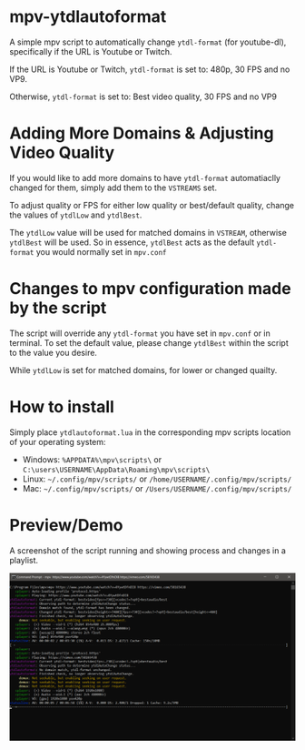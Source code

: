 # mpv-ytdlautoformat
A simple mpv script to automatically change `ytdl-format` (for youtube-dl), specifically if the URL is Youtube or Twitch.

If the URL is Youtube or Twitch, `ytdl-format` is set to:
480p, 30 FPS and no VP9.

Otherwise, `ytdl-format` is set to:
Best video quality, 30 FPS and no VP9

# Adding More Domains & Adjusting Video Quality
If you would like to add more domains to have `ytdl-format` automatiaclly changed for them, simply add them to the `VSTREAMS` set.

To adjust quality or FPS for either low quality or best/default quality, change the values of `ytdlLow` and `ytdlBest`.

The `ytdlLow` value will be used for matched domains in `VSTREAM`, otherwise `ytdlBest` will be used. So in essence, `ytdlBest` acts as the default `ytdl-format` you would normally set in `mpv.conf`

# Changes to mpv configuration made by the script
The script will override any `ytdl-format` you have set in `mpv.conf` or in terminal. To set the default value, please change `ytdlBest` within the script to the value you desire.

While `ytdlLow` is set for matched domains, for lower or changed quailty.

# How to install
Simply place `ytdlautoformat.lua` in the corresponding mpv scripts location of your operating system:

- Windows: `%APPDATA%\mpv\scripts\` or `C:\users\USERNAME\AppData\Roaming\mpv\scripts\`
- Linux: `~/.config/mpv/scripts/` or `/home/USERNAME/.config/mpv/scripts/`
- Mac: `~/.config/mpv/scripts/` or `/Users/USERNAME/.config/mpv/scripts/`

# Preview/Demo
A screenshot of the script running and showing process and changes in a playlist.

![mpv-ytdlautoformat preview](https://raw.githubusercontent.com/Samillion/mpv-ytdlautoformat/master/mpv-ytdlautoformat-demo.png)
